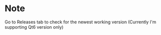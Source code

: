 # Note
Go to Releases tab to check for the newest working version (Currently I'm supporting Qt6 version only)
